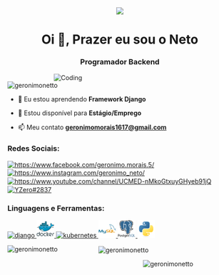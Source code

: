 <p align="center"><img align = "center" src = "https://i.pinimg.com/originals/45/b2/e7/45b2e764d14cf9dee6dc3ed1ba0ad680.gif"></p>

<h1 align="center">Oi 👋, Prazer eu sou o Neto</h1>
<h3 align="center">Programador Backend </h3>
<img align="right" alt="Coding" width="400" src="https://user-images.githubusercontent.com/52280124/140497722-2495afbd-f2a9-4462-955f-f711bc90254a.gif">

<p align="left"> <img src="https://komarev.com/ghpvc/?username=geronimonetto&label=Profile%20views&color=0e75b6&style=flat" alt="geronimonetto" /> </p>

- 🌱 Eu estou aprendendo **Framework Django**

- 🤝 Estou disponível para **Estágio/Emprego**

- 📫 Meu contato **geronimomorais1617@gmail.com**

<h3 align="left">Redes Sociais:</h3>
<p align="left">
<a href="https://fb.com/www.facebook.com/geronimo.morais.5/" target="blank"><img align="center" src="https://raw.githubusercontent.com/rahuldkjain/github-profile-readme-generator/master/src/images/icons/Social/facebook.svg" alt="https://www.facebook.com/geronimo.morais.5/" height="30" width="40" /></a>
<a href="https://instagram.com/https://www.instagram.com/geronimo_neto/" target="blank"><img align="center" src="https://raw.githubusercontent.com/rahuldkjain/github-profile-readme-generator/master/src/images/icons/Social/instagram.svg" alt="https://www.instagram.com/geronimo_neto/" height="30" width="40" /></a>
<a href="https://www.youtube.com/c/www.youtube.com/channel/ucmed-nmkogtxuyghyeb91jq" target="blank"><img align="center" src="https://raw.githubusercontent.com/rahuldkjain/github-profile-readme-generator/master/src/images/icons/Social/youtube.svg" alt="https://www.youtube.com/channel/UCMED-nMkoGtxuyGHyeb91jQ" height="30" width="40" /></a>
<a href="https://discord.gg/YZero#2837" target="blank"><img align="center" src="https://raw.githubusercontent.com/rahuldkjain/github-profile-readme-generator/master/src/images/icons/Social/discord.svg" alt="YZero#2837" height="30" width="40" /></a>
</p>

<h3 align="left">Linguagens e Ferramentas:</h3>
<p align="left"> <a href="https://www.djangoproject.com/" target="_blank" rel="noreferrer"> <img src="https://cdn.worldvectorlogo.com/logos/django.svg" alt="django" width="40" height="40"/> </a> <a href="https://www.docker.com/" target="_blank" rel="noreferrer"> <img src="https://raw.githubusercontent.com/devicons/devicon/master/icons/docker/docker-original-wordmark.svg" alt="docker" width="40" height="40"/> </a> <a href="https://kubernetes.io" target="_blank" rel="noreferrer"> <img src="https://www.vectorlogo.zone/logos/kubernetes/kubernetes-icon.svg" alt="kubernetes" width="40" height="40"/> </a> <a href="https://www.mysql.com/" target="_blank" rel="noreferrer"><img src="https://raw.githubusercontent.com/devicons/devicon/master/icons/mysql/mysql-original-wordmark.svg" alt="mysql" width="40" height="40"/> </a> <a href="https://www.postgresql.org" target="_blank" rel="noreferrer"> <img src="https://raw.githubusercontent.com/devicons/devicon/master/icons/postgresql/postgresql-original-wordmark.svg" alt="postgresql" width="40" height="40"/> </a> <a href="https://www.python.org" target="_blank" rel="noreferrer"> <img src="https://raw.githubusercontent.com/devicons/devicon/master/icons/python/python-original.svg" alt="python" width="40" height="40"/> </a> </p>


<p><img align="left" width ="200" src="https://github-readme-stats.vercel.app/api/top-langs?username=geronimonetto&show_icons=true&locale=en&layout=compact" alt="geronimonetto" /></p>



<p>&nbsp;<img align="center" width ="200" src="https://github-readme-stats.vercel.app/api?username=geronimonetto&show_icons=true&locale=en" alt="geronimonetto" /></p>



<p><img align="right" width ="200" src="https://github-readme-streak-stats.herokuapp.com/?user=geronimonetto&" alt="geronimonetto" /></p>
